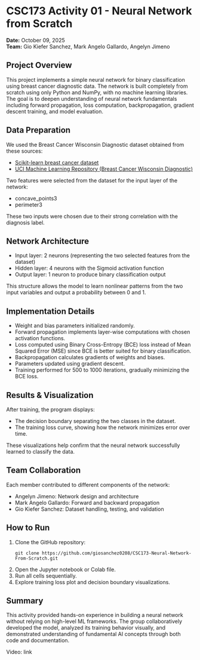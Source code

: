 # CSC173 Activity 01 - Neural Network from Scratch

**Date:** October 09, 2025  
**Team:** Gio Kiefer Sanchez, Mark Angelo Gallardo, Angelyn Jimeno

## Project Overview

This project implements a simple neural network for binary classification using breast cancer diagnostic data. The network is built completely from scratch using only Python and NumPy, with no machine learning libraries. The goal is to deepen understanding of neural network fundamentals including forward propagation, loss computation, backpropagation, gradient descent training, and model evaluation.

## Data Preparation

We used the Breast Cancer Wisconsin Diagnostic dataset obtained from these sources:
- [Scikit-learn breast cancer dataset](https://scikit-learn.org/stable/modules/generated/sklearn.datasets.load_breast_cancer.html)
- [UCI Machine Learning Repository (Breast Cancer Wisconsin Diagnostic)](https://archive.ics.uci.edu/dataset/17/breast+cancer+wisconsin+diagnostic)  

Two features were selected from the dataset for the input layer of the network:
- concave_points3
- perimeter3

These two inputs were chosen due to their strong correlation with the diagnosis label.

## Network Architecture

- Input layer: 2 neurons (representing the two selected features from the dataset)
- Hidden layer: 4 neurons with the Sigmoid activation function
- Output layer: 1 neuron to produce binary classification output

This structure allows the model to learn nonlinear patterns from the two input variables and output a probability between 0 and 1.

## Implementation Details

- Weight and bias parameters initialized randomly.
- Forward propagation implements layer-wise computations with chosen activation functions.
- Loss computed using Binary Cross-Entropy (BCE) loss instead of Mean Squared Error (MSE) since BCE is better suited for binary classification.
- Backpropagation calculates gradients of weights and biases.
- Parameters updated using gradient descent.
- Training performed for 500 to 1000 iterations, gradually minimizing the BCE loss.

## Results & Visualization

After training, the program displays:
- The decision boundary separating the two classes in the dataset.
- The training loss curve, showing how the network minimizes error over time.

These visualizations help confirm that the neural network successfully learned to classify the data.

## Team Collaboration

Each member contributed to different components of the network:
- Angelyn Jimeno: Network design and architecture
- Mark Angelo Gallardo: Forward and backward propagation
- Gio Kiefer Sanchez: Dataset handling, testing, and validation


## How to Run

1. Clone the GitHub repository:
   ```
   git clone https://github.com/giosanchez0208/CSC173-Neural-Network-From-Scratch.git
   ```
2. Open the Jupyter notebook or Colab file.
3. Run all cells sequentially.
4. Explore training loss plot and decision boundary visualizations.

## Summary

This activity provided hands-on experience in building a neural network without relying on high-level ML frameworks. The group collaboratively developed the model, analyzed its training behavior visually, and demonstrated understanding of fundamental AI concepts through both code and documentation.

Video: link